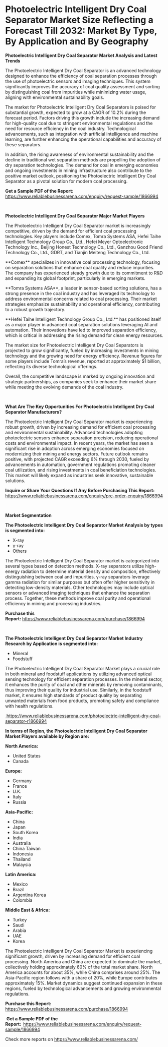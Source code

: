 <p><h1>Photoelectric Intelligent Dry Coal Separator Market Size Reflecting a Forecast Till 2032: Market By Type, By Application and By Geography</h1></p><p><strong>Photoelectric Intelligent Dry Coal Separator Market Analysis and Latest Trends</strong></p>
<p><p>The Photoelectric Intelligent Dry Coal Separator is an advanced technology designed to enhance the efficiency of coal separation processes through the use of photoelectric sensors and imaging techniques. This system significantly improves the accuracy of coal quality assessment and sorting by distinguishing coal from impurities while minimizing water usage, aligning with environmental sustainability goals.</p><p>The market for Photoelectric Intelligent Dry Coal Separators is poised for substantial growth, expected to grow at a CAGR of 10.2% during the forecast period. Factors driving this growth include the increasing demand for high-quality coal due to stringent environmental regulations and the need for resource efficiency in the coal industry. Technological advancements, such as integration with artificial intelligence and machine learning, are further enhancing the operational capabilities and accuracy of these separators.</p><p>In addition, the rising awareness of environmental sustainability and the decline in traditional wet separation methods are propelling the adoption of dry separation technologies. The demand for coal in emerging economies and ongoing investments in mining infrastructure also contribute to the positive market outlook, positioning the Photoelectric Intelligent Dry Coal Separator as a pivotal solution for modern coal processing.</p></p>
<p><strong>Get a Sample PDF of the Report:&nbsp;</strong> <a href="https://www.reliablebusinessarena.com/enquiry/request-sample/1866994?utm_campaign=2800&utm_medium=2&utm_source=Github&utm_content=ia&utm_term=28022025&utm_id=photoelectric-intelligent-dry-coal-separator">https://www.reliablebusinessarena.com/enquiry/request-sample/1866994</a></p>
<p>&nbsp;</p>
<p><strong>Photoelectric Intelligent Dry Coal Separator Major Market Players</strong></p>
<p><p>The Photoelectric Intelligent Dry Coal Separator market is increasingly competitive, driven by the demand for efficient coal processing technologies. Key players include Comex, Tomra Systems ASA, Hefei Taihe Intelligent Technology Group Co., Ltd., Hefei Meyer Optoelectronic Technology Inc., Beijing Honest Technology Co., Ltd., Ganzhou Good Friend Technology Co., Ltd., GDRT, and Tianjin Meiteng Technology Co., Ltd. </p><p>**Comex** specializes in innovative coal processing technology, focusing on separation solutions that enhance coal quality and reduce impurities. The company has experienced steady growth due to its commitment to R&D and expanding its global footprint, particularly in emerging markets.</p><p>**Tomra Systems ASA**, a leader in sensor-based sorting solutions, has a strong presence in the coal industry and has leveraged its technology to address environmental concerns related to coal processing. Their market strategies emphasize sustainability and operational efficiency, contributing to a robust growth trajectory.</p><p>**Hefei Taihe Intelligent Technology Group Co., Ltd.** has positioned itself as a major player in advanced coal separation solutions leveraging AI and automation. Their innovations have led to improved separation efficiency, which is critical in addressing the rising demand for clean energy resources.</p><p>The market size for Photoelectric Intelligent Dry Coal Separators is projected to grow significantly, fueled by increasing investments in mining technology and the growing need for energy efficiency. Revenue figures for some players include Tomra’s revenue, reported at approximately $1 billion, reflecting its diverse technological offerings.</p><p>Overall, the competitive landscape is marked by ongoing innovation and strategic partnerships, as companies seek to enhance their market share while meeting the evolving demands of the coal industry.</p></p>
<p>&nbsp;</p>
<p><strong>What Are The Key Opportunities For Photoelectric Intelligent Dry Coal Separator Manufacturers?</strong></p>
<p><p>The Photoelectric Intelligent Dry Coal Separator market is experiencing robust growth, driven by increasing demand for efficient coal processing and environmental sustainability. Advanced technologies adopting photoelectric sensors enhance separation precision, reducing operational costs and environmental impact. In recent years, the market has seen a significant rise in adoption across emerging economies focused on modernizing their mining and energy sectors. Future outlook remains positive, with projected CAGR exceeding 6% through 2030, fueled by advancements in automation, government regulations promoting cleaner coal utilization, and rising investments in coal beneficiation technologies. This market will likely expand as industries seek innovative, sustainable solutions.</p></p>
<p><strong>Inquire or Share Your Questions If Any Before Purchasing This Report:</strong> <a href="https://www.reliablebusinessarena.com/enquiry/pre-order-enquiry/1866994?utm_campaign=2800&utm_medium=2&utm_source=Github&utm_content=ia&utm_term=28022025&utm_id=photoelectric-intelligent-dry-coal-separator">https://www.reliablebusinessarena.com/enquiry/pre-order-enquiry/1866994</a></p>
<p>&nbsp;</p>
<p><strong>Market Segmentation</strong></p>
<p><strong>The Photoelectric Intelligent Dry Coal Separator Market Analysis by types is segmented into:</strong></p>
<p><ul><li>X-ray</li><li>γ-ray</li><li>Others</li></ul></p>
<p><p>The Photoelectric Intelligent Dry Coal Separator market is categorized into several types based on detection methods. X-ray separators utilize high-energy radiation to determine material density and composition, effectively distinguishing between coal and impurities. γ-ray separators leverage gamma radiation for similar purposes but often offer higher sensitivity in detecting low-density materials. Other technologies may include optical sensors or advanced imaging techniques that enhance the separation process. Together, these methods improve coal purity and operational efficiency in mining and processing industries.</p></p>
<p><strong>Purchase this Report:&nbsp;</strong><a href="https://www.reliablebusinessarena.com/purchase/1866994?utm_campaign=2800&utm_medium=2&utm_source=Github&utm_content=ia&utm_term=28022025&utm_id=photoelectric-intelligent-dry-coal-separator">https://www.reliablebusinessarena.com/purchase/1866994</a></p>
<p>&nbsp;</p>
<p><strong>The Photoelectric Intelligent Dry Coal Separator Market Industry Research by Application is segmented into:</strong></p>
<p><ul><li>Mineral</li><li>Foodstuff</li></ul></p>
<p><p>The Photoelectric Intelligent Dry Coal Separator Market plays a crucial role in both mineral and foodstuff applications by utilizing advanced optical sensing technology for efficient separation processes. In the mineral sector, it enhances the purity of coal and other minerals by removing contaminants, thus improving their quality for industrial use. Similarly, in the foodstuff market, it ensures high standards of product quality by separating unwanted materials from food products, promoting safety and compliance with health regulations.</p></p>
<p><a href="https://www.reliablebusinessarena.com/photoelectric-intelligent-dry-coal-separator-r1866994?utm_campaign=2800&utm_medium=2&utm_source=Github&utm_content=ia&utm_term=28022025&utm_id=photoelectric-intelligent-dry-coal-separator">&nbsp;https://www.reliablebusinessarena.com/photoelectric-intelligent-dry-coal-separator-r1866994</a></p>
<p><strong>In terms of Region, the Photoelectric Intelligent Dry Coal Separator Market Players available by Region are:</strong></p>
<p>
    <p> <strong> North America: </strong>
        <ul>
            <li>United States</li>
            <li>Canada</li>
        </ul>
        </p> 
    <p> <strong> Europe: </strong>
        <ul>
            <li>Germany</li>
            <li>France</li>
            <li>U.K.</li>
            <li>Italy</li>
            <li>Russia</li>
        </ul>
        </p> 
    <p> <strong> Asia-Pacific: </strong>
        <ul>
            <li>China</li>
            <li>Japan</li>
            <li>South Korea</li>
            <li>India</li>
            <li>Australia</li>
            <li>China Taiwan</li>
            <li>Indonesia</li>
            <li>Thailand</li>
            <li>Malaysia</li>
        </ul>
        </p> 
    <p> <strong> Latin America: </strong>
        <ul>
            <li>Mexico</li>
            <li>Brazil</li>
            <li>Argentina Korea</li>
            <li>Colombia</li>
        </ul>
        </p> 
    <p> <strong> Middle East & Africa: </strong>
        <ul>
            <li>Turkey</li>
            <li>Saudi</li>
            <li>Arabia</li>
            <li>UAE</li>
            <li>Korea</li>
        </ul>
    </p>
    </p>
<p><p>The Photoelectric Intelligent Dry Coal Separator Market is experiencing significant growth, driven by increasing demand for efficient coal processing. North America and China are expected to dominate the market, collectively holding approximately 60% of the total market share. North America accounts for about 35%, while China comprises around 25%. The Asia-Pacific region follows with a share of 20%, while Europe contributes approximately 15%. Market dynamics suggest continued expansion in these regions, fueled by technological advancements and growing environmental regulations.</p></p>
<p><strong>Purchase this Report: </strong><a href="https://www.reliablebusinessarena.com/purchase/1866994?utm_campaign=2800&utm_medium=2&utm_source=Github&utm_content=ia&utm_term=28022025&utm_id=photoelectric-intelligent-dry-coal-separator">https://www.reliablebusinessarena.com/purchase/1866994</a></p>
<p>&nbsp;<strong>Get a Sample PDF of the Report:&nbsp;&nbsp;</strong><a href="https://www.reliablebusinessarena.com/enquiry/request-sample/1866994?utm_campaign=2800&utm_medium=2&utm_source=Github&utm_content=ia&utm_term=28022025&utm_id=photoelectric-intelligent-dry-coal-separator">https://www.reliablebusinessarena.com/enquiry/request-sample/1866994</a></p>
<p><strong></strong></p>
<p>Check more reports on <a href="https://www.reliablebusinessarena.com/?utm_campaign=2800&utm_medium=2&utm_source=Github&utm_content=ia&utm_term=28022025&utm_id=photoelectric-intelligent-dry-coal-separator">https://www.reliablebusinessarena.com/</a></p>
